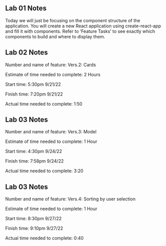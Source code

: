 ## Lab 01 Notes

Today we will just be focusing on the component structure of the application. You will create a new React application using create-react-app and fill it with components. Refer to ‘Feature Tasks’ to see exactly which components to build and where to display them.

## Lab 02 Notes

Number and name of feature: Vers.2: Cards

Estimate of time needed to complete: 2 Hours

Start time: 5:30pm 9/21/22

Finish time: 7:20pm 9/21/22

Actual time needed to complete: 1:50

## Lab 03 Notes

Number and name of feature: Vers.3: Model

Estimate of time needed to complete: 1 Hour

Start time: 4:30pm 9/24/22

Finish time: 7:58pm 9/24/22

Actual time needed to complete: 3:20

## Lab 03 Notes

Number and name of feature: Vers.4: Sorting by user selection

Estimate of time needed to complete: 1 Hour

Start time: 8:30pm 9/27/22

Finish time: 9:10pm 9/27/22

Actual time needed to complete: 0:40